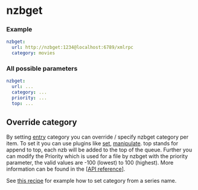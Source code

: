 # nzbget

### Example

```yaml
nzbget:
  url: http://nzbget:1234@localhost:6789/xmlrpc
  category: movies
```

### All possible parameters

```yaml
nzbget:
  url: ...
  category: ...
  priority: ...
  top: ...
```

## Override category

By setting [entry](/Entry) category you can override / specify nzbget category per item. To set it you can use plugins like [set](/Plugins/set), [manipulate](/Plugins/manipulate). top stands for append to top, each nzb will be added to the top of the queue. Further you can modify the Priority which is used for a file by nzbget with the priority parameter, the valid values are -100 (lowest) to 100 (highest). More information can be found in the [[API reference](http://nzbget.sourceforge.net/RPC_API_reference#Method_.22appendurl.22|RPC)].

See [this recipe](/Cookbook/Series/SeriesSabNZBd) for example how to set category from a series name.